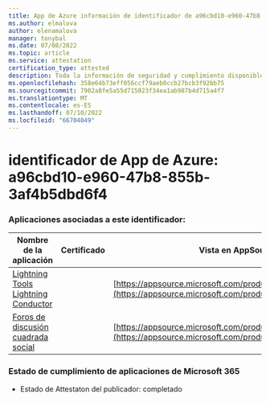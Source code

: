 ```yaml
---
title: App de Azure información de identificador de a96cbd10-e960-47b8-855b-3af4b5dbd6f4
ms.author: elmalova
author: elenamalova
manager: tonybal
ms.date: 07/08/2022
ms.topic: article
ms.service: attestation
certification_type: attested
description: Toda la información de seguridad y cumplimiento disponible para a96cbd10-e960-47b8-855b-3af4b5dbd6f4.
ms.openlocfilehash: 358e64b73eff056ccf79aeb0ccb27bcb3f92bb75
ms.sourcegitcommit: 7902a8fe5a55d715023f34ea1ab987b4d715a4f7
ms.translationtype: MT
ms.contentlocale: es-ES
ms.lasthandoff: 07/10/2022
ms.locfileid: "66704049"
---
```

# <a name="azure-app-id-a96cbd10-e960-47b8-855b-3af4b5dbd6f4"></a>identificador de App de Azure: a96cbd10-e960-47b8-855b-3af4b5dbd6f4


### <a name="apps-associated-with-this-id"></a>Aplicaciones asociadas a este identificador:
| **Nombre de la aplicación** | **Certificado** | **Vista en AppSource** |
|--------------|---------------|-----------------------|
| [Lightning Tools Lightning Conductor](../forward/WA200001926.md) |  | [https://appsource.microsoft.com/product/office/WA200001926](https://appsource.microsoft.com/product/office/WA200001926) |
| [Foros de discusión cuadrada social](../forward/WA200001925.md) |  | [https://appsource.microsoft.com/product/office/WA200001925](https://appsource.microsoft.com/product/office/WA200001925) |

### <a name="microsoft-365-app-compliance-status"></a>Estado de cumplimiento de aplicaciones de Microsoft 365
- Estado de Attestaton del publicador: completado
